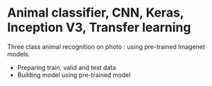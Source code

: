 # Animal classifier, CNN, Keras, Inception V3, Transfer learning
Three class animal recognition on photo : using pre-trained Imagenet models.

- Preparing train, valid and test data
- Building model using pre-trained model 
